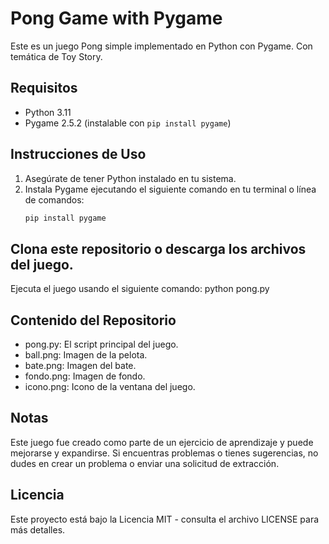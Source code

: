 # Pong Game with Pygame

Este es un juego Pong simple implementado en Python con Pygame. Con temática de Toy Story.

## Requisitos

- Python 3.11
- Pygame 2.5.2 (instalable con `pip install pygame`)

## Instrucciones de Uso

1. Asegúrate de tener Python instalado en tu sistema.
2. Instala Pygame ejecutando el siguiente comando en tu terminal o línea de comandos:
   ```bash
   pip install pygame

## Clona este repositorio o descarga los archivos del juego.
Ejecuta el juego usando el siguiente comando:
python pong.py

## Contenido del Repositorio
- pong.py: El script principal del juego.
- ball.png: Imagen de la pelota.
- bate.png: Imagen del bate.
- fondo.png: Imagen de fondo.
- icono.png: Icono de la ventana del juego.

## Notas
Este juego fue creado como parte de un ejercicio de aprendizaje y puede mejorarse y expandirse.
Si encuentras problemas o tienes sugerencias, no dudes en crear un problema o enviar una solicitud de extracción.

## Licencia
Este proyecto está bajo la Licencia MIT - consulta el archivo LICENSE para más detalles.

